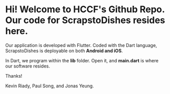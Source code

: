 # Hi! Welcome to HCCF's Github Repo. Our code for ScrapstoDishes resides here.

Our application is developed with Flutter. Coded with the Dart language, ScrapstoDishes is deployable on both **Android and iOS**. 

In Dart, we program within the **lib** folder. Open it, and **main.dart** is where our software resides. 

Thanks! 

Kevin Riady, Paul Song, and Jonas Yeung.
